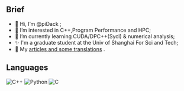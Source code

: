 ## Brief

- 👋 Hi, I’m @piDack ;
- 👀 I’m interested in C++,Program Performance and HPC;
- 🌱 I’m currently learning CUDA/DPC++(Sycl) & numerical analysis;
- ✨ I'm a graduate student at the Univ of Shanghai For Sci and Tech;
- 🎇 My [articles and some translations](https://www.zhihu.com/people/pcdack) .

## Languages

![C++](https://img.shields.io/badge/-C++-000000?style=flat&logo=c%2B%2B)
![Python](https://img.shields.io/badge/-Python-000000?style=flat&logo=python)
![C](https://img.shields.io/badge/-C-000000?style=flat&logo=c)



<!---
piDack/piDack is a ✨ special ✨ repository because its `README.md` (this file) appears on your GitHub profile.
You can click the Preview link to take a look at your changes.
--->
